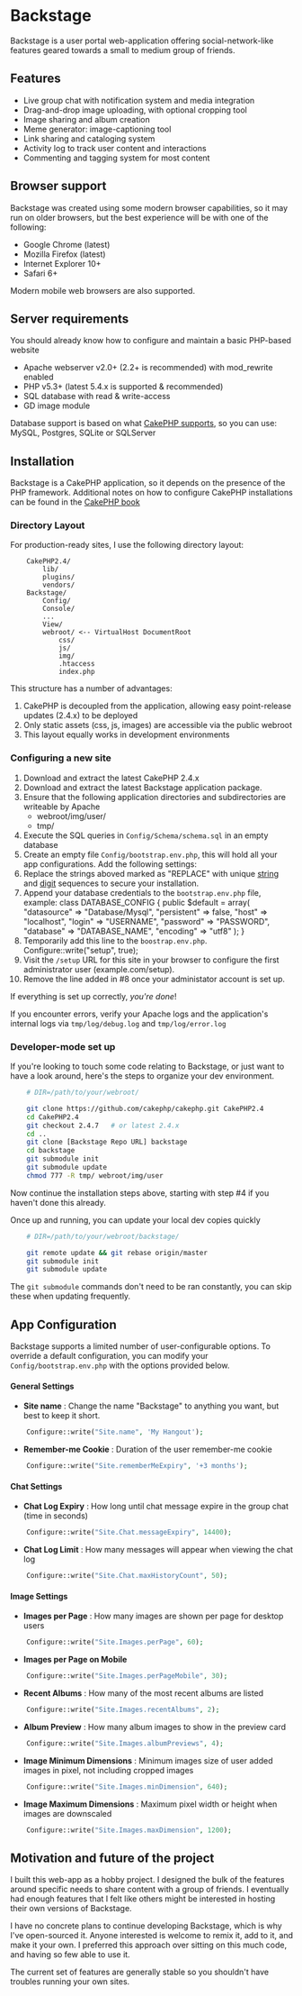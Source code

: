 # Backstage

Backstage is a user portal web-application offering social-network-like features geared towards a small to medium group of friends.

## Features
* Live group chat with notification system and media integration
* Drag-and-drop image uploading, with optional cropping tool
* Image sharing and album creation
* Meme generator: image-captioning tool
* Link sharing and cataloging system
* Activity log to track user content and interactions
* Commenting and tagging system for most content

## Browser support

Backstage was created using some modern browser capabilities, so it may run on older browsers, but the best experience will be with one of the following:

* Google Chrome (latest)
* Mozilla Firefox (latest)
* Internet Explorer 10+
* Safari 6+

Modern mobile web browsers are also supported.

## Server requirements

You should already know how to configure and maintain a basic PHP-based website

* Apache webserver v2.0+ (2.2+ is recommended) with mod_rewrite enabled
* PHP v5.3+ (latest 5.4.x is supported & recommended)
* SQL database with read & write-access
* GD image module

Database support is based on what [CakePHP supports][CakePHPDataSources], so you can use: MySQL, Postgres, SQLite or SQLServer

## Installation

Backstage is a CakePHP application, so it depends on the presence of the PHP framework. Additional notes on how to configure CakePHP installations can be found in the [CakePHP book][CakePHPBookInstallation]

### Directory Layout

For production-ready sites, I use the following directory layout:
```text
	CakePHP2.4/
		lib/
		plugins/
		vendors/
	Backstage/
		Config/
		Console/
		...
		View/
		webroot/ <-- VirtualHost DocumentRoot
			css/
			js/
			img/
			.htaccess
			index.php
```
This structure has a number of advantages:

1. CakePHP is decoupled from the application, allowing easy point-release updates (2.4.x) to be deployed
2. Only static assets (css, js, images) are accessible via the public webroot
3. This layout equally works in development environments

### Configuring a new site

1. Download and extract the latest CakePHP 2.4.x
2. Download and extract the latest Backstage application package.
3. Ensure that the following application directories and subdirectories are writeable by Apache
	* webroot/img/user/
	* tmp/
4. Execute the SQL queries in `Config/Schema/schema.sql` in an empty database
5. Create an empty file `Config/bootstrap.env.php`, this will hold all your app configurations. Add the following settings:
	<?php

		Configure::write("debug", 0); // disable debug mode
		Configure::write("Cache.check", true); // enable view caching

		// app security salts, keys
		Configure::write("Security.salt", "REPLACE-WITH-LONG-UNIQUE-RANDOM-STRING");
		Configure::write("Security.cipherSeed", "REPLACE-WITH-RANDOM-DIGIT-SERIES"); // digits only
		Configure::write("Cookie.key", "REPLACE-WITH-LONG-UNIQUE-RANDOM-STRING");
6. Replace the strings aboved marked as "REPLACE" with unique [string][RandomStrings] and [digit][RandomDigits] sequences to secure your installation.
7. Append your database credentials to the `bootstrap.env.php` file, example:
	class DATABASE_CONFIG {
		public $default = array(
			"datasource" => "Database/Mysql",
			"persistent" => false,
			"host" => "localhost",
			"login" => "USERNAME",
			"password" => "PASSWORD",
			"database" => "DATABASE_NAME",
			"encoding" => "utf8"
		);
	}
8. Temporarily add this line to the `boostrap.env.php`.
	Configure::write("setup", true);
9. Visit the `/setup` URL for this site in your browser to configure the first administrator user (example.com/setup).
10. Remove the line added in #8 once your administator account is set up.

If everything is set up correctly, _you're done_!

If you encounter errors, verify your Apache logs and the application's internal logs via `tmp/log/debug.log` and `tmp/log/error.log`

### Developer-mode set up

If you're looking to touch some code relating to Backstage, or just want to have a look around, here's the steps to organize your dev environment.
```sh
	# DIR=/path/to/your/webroot/

	git clone https://github.com/cakephp/cakephp.git CakePHP2.4
	cd CakePHP2.4
	git checkout 2.4.7   # or latest 2.4.x
	cd ..
	git clone [Backstage Repo URL] backstage
	cd backstage
	git submodule init
	git submodule update
	chmod 777 -R tmp/ webroot/img/user
```
Now continue the installation steps above, starting with step #4 if you haven't done this already.

Once up and running, you can update your local dev copies quickly
```sh
	# DIR=/path/to/your/webroot/backstage/

	git remote update && git rebase origin/master
	git submodule init
	git submodule update
```
The `git submodule` commands don't need to be ran constantly, you can skip these when updating frequently.

## App Configuration

Backstage supports a limited number of user-configurable options. To override a default configuration, you can modify your `Config/bootstrap.env.php` with the options provided below.

#### General Settings

* **Site name** : Change the name "Backstage" to anything you want, but best to keep it short.
```php
	Configure::write("Site.name", 'My Hangout');
```
* **Remember-me Cookie** : Duration of the user remember-me cookie
```php
	Configure::write("Site.rememberMeExpiry", '+3 months');
```

#### Chat Settings

* **Chat Log Expiry** : How long until chat message expire in the group chat (time in seconds)
```php
	Configure::write("Site.Chat.messageExpiry", 14400);
```
* **Chat Log Limit** : How many messages will appear when viewing the chat log
```php
	Configure::write("Site.Chat.maxHistoryCount", 50);
```

#### Image Settings

* **Images per Page** : How many images are shown per page for desktop users
```php
	Configure::write("Site.Images.perPage", 60);
```
* **Images per Page on Mobile**
```php
	Configure::write("Site.Images.perPageMobile", 30);
```
* **Recent Albums** : How many of the most recent albums are listed
```php
	Configure::write("Site.Images.recentAlbums", 2);
```
* **Album Preview** : How many album images to show in the preview card
```php
	Configure::write("Site.Images.albumPreviews", 4);
```
* **Image Minimum Dimensions** : Minimum images size of user added images in pixel, not including cropped images
```php
	Configure::write("Site.Images.minDimension", 640);
```
* **Image Maximum Dimensions** : Maximum pixel width or height when images are downscaled
```php
	Configure::write("Site.Images.maxDimension", 1200);
```

## Motivation and future of the project

I built this web-app as a hobby project. I designed the bulk of the features around specific needs to share content with a group of friends. I eventually had enough features that I felt like others might be interested in hosting their own versions of Backstage.

I have no concrete plans to continue developing Backstage, which is why I've open-sourced it. Anyone interested is welcome to remix it, add to it, and make it your own. I preferred this approach over sitting on this much code, and having so few able to use it.

The current set of features are generally stable so you shouldn't have troubles running your own sites.

[CakePHPBookInstallation]: http://book.cakephp.org/2.0/en/installation.html
[CakePHPDataSources]: http://book.cakephp.org/2.0/en/models/datasources.html
[RandomStrings]: https://api.wordpress.org/secret-key/1.1/salt/
[RandomDigits]: https://www.random.org/strings/?num=20&len=20&digits=on&unique=on&format=plain
